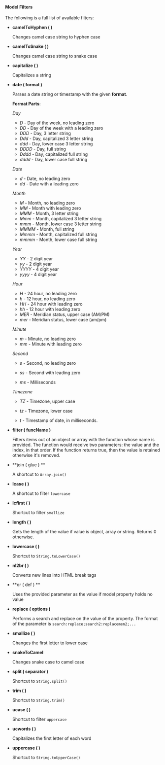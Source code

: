 #### Model Filters

The following is a full list of available filters:

- **camelToHyphen ( )**
    
    Changes camel case string to hyphen case
- **camelToSnake ( )**
    
    Changes camel case string to snake case
- **capitalize ( )**
    
    Capitalizes a string
- **date ( format )**
    
    Parses a date string or timestamp with the given **format**.
    
    **Format Parts**:
    
    *Day*
    
    - *D*       -   Day of the week, no leading zero
    - *DD*      -   Day of the week with a leading zero
    - *DDD*     -   Day, 3 letter string
    - *Ddd*     -   Day, capitalized 3 letter string
    - *ddd*     -   Day, lower case 3 letter string
    - *DDDD*    -   Day, full string
    - *Dddd*    -   Day, capitalized full string
    - *dddd*    -   Day, lower case full string
    
    *Date*
        
    - *d*       -   Date, no leading zero
    - *dd*      -   Date with a leading zero
    
    *Month*
    
    - *M*       -   Month, no leading zero
    - *MM*      -   Month with leading zero
    - *MMM*     -   Month, 3 letter string
    - *Mmm*     -   Month, capitalized 3 letter string
    - *mmm*     -   Month, lower case 3 letter string
    - *MMMM*    -   Month, full string
    - *Mmmm*    -   Month, capitalized full string
    - *mmmm*    -   Month, lower case full string
    
    *Year*
    
    - *YY*      -   2 digit year
    - *yy*      -   2 digit year
    - *YYYY*    -   4 digit year
    - *yyyy*    -   4 digit year
    
    *Hour*
    
    - *H*       -   24 hour, no leading zero
    - *h*       -   12 hour, no leading zero
    - *HH*      -   24 hour with leading zero
    - *hh*      -   12 hour with leading zero
    - *MER*     -   Meridian status, upper case (AM/PM)
    - *mer*     -   Meridian status, lower case (am/pm)
    
    *Minute*
    
    - *m*       -   Minute, no leading zero
    - *mm*      -   Minute with leading zero
    
    *Second*
    
    - *s*       -   Second, no leading zero
    - *ss*      -   Second with leading zero
    
    - *ms*      -   Milliseconds
    
    *Timezone*
    
    - *TZ*      -   Timezone, upper case
    - *tz*      -   Timezone, lower case
    
    - *t*       -   Timestamp of date, in milliseconds.

- **filter ( funcName )**

    Filters items out of an object or array with the function whose name is provided.
    The function would receive two parameters: the value and the index, in that order.
    If the function returns true, then the value is retained otherwise it's removed.
- **join ( glue ) **

    A shortcut to `Array.join()`
- **lcase ( )**
    
    A shortcut to filter `lowercase`
- **lcfirst ( )**

    Shortcut to filter `smallize`
- **length ( )**

    Gets the length of the value if value is object, array or string. Returns 0 otherwise.
- **lowercase ( )**
    
    Shortcut to `String.toLowerCase()`
- **nl2br ( )**

    Converts new lines into HTML break tags
- **or ( def ) **
    
    Uses the provided parameter as the value if model property holds no value
- **replace ( options )**

    Performs a search and replace on the value of the property. The format of the parameter is `search:replace;search2:replacemen2;...`
- **smallize ( )**

    Changes the first letter to lower case
- **snakeToCamel**

    Changes snake case to camel case
- **split ( separator )**

    Shortcut to `String.split()`
- **trim ( )**

    Shortcut to `String.trim()`
- **ucase ( )**

    Shortcut to filter `uppercase`
- **ucwords ( )**

    Capitalizes the first letter of each word
- **uppercase ( )**

    Shortcut to `String.toUpperCase()`

